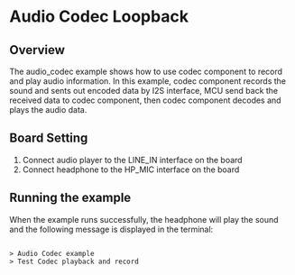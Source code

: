 # Audio Codec Loopback
## Overview

The audio_codec example shows how to use codec component to record and play audio information.
In this example, codec component records the sound and sents out encoded data by I2S interface,
MCU send back the received data to codec component, then codec component decodes and plays the audio data.

## Board Setting

1. Connect audio player to the LINE_IN interface on the board
2. Connect headphone to the HP_MIC interface on the board

## Running the example

When the example runs successfully, the headphone will play the sound and the following message is displayed in the terminal:
```

> Audio Codec example
> Test Codec playback and record

```

